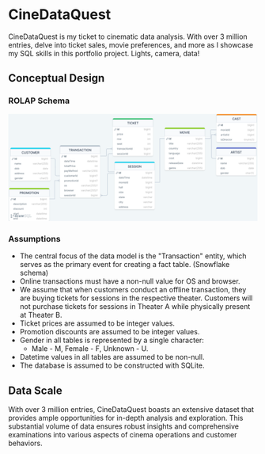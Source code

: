 # CineDataQuest

CineDataQuest is my ticket to cinematic data analysis. With over 3 million entries, delve into ticket sales, movie preferences, and more as I showcase my SQL skills in this portfolio project. Lights, camera, data!

## Conceptual Design

### ROLAP Schema

![db-schema](db_screenshot/schema.png)

### Assumptions

- The central focus of the data model is the "Transaction" entity, which serves as the primary event for creating a fact table. (Snowflake schema)
- Online transactions must have a non-null value for OS and browser.
- We assume that when customers conduct an offline transaction, they are buying tickets for sessions in the respective theater. Customers will not purchase tickets for sessions in Theater A while physically present at Theater B.
- Ticket prices are assumed to be integer values.
- Promotion discounts are assumed to be integer values.
- Gender in all tables is represented by a single character:
  - Male - M, Female - F, Unknown - U.
- Datetime values in all tables are assumed to be non-null.
- The database is assumed to be constructed with SQLite.

## Data Scale

With over 3 million entries, CineDataQuest boasts an extensive dataset that provides ample opportunities for in-depth analysis and exploration. This substantial volume of data ensures robust insights and comprehensive examinations into various aspects of cinema operations and customer behaviors.
